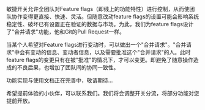 敏捷开关允许全团队对Feature flags（即线上的功能特性）进行控制，从而使团队协作变得更直接、快速、灵活。但随意改动feature flags的设置可能会影响系统稳定性、破坏已有设置正在验证的数据与市场。为此，我们为feature flags设计了"合并请求"功能，他和Git的Pull Request一样。

当某个人希望对Feature flags进行变动时，可以做出一个"合并请求"。"合并请求"中会有变动的信息、变动者信息，以及需要批准这个"合并请求"的人。此时feature flags的变更只有在被"批准"的情况下，才可以变更。即避免了随意操作造成的不良后果，也增加了团队间的协同一致性。




功能实现与使用文档正在完善中，敬请期待...

希望提前体验的小伙伴，可以联系我们。我们将会调整开关分流，将部分功能对您提前开放。